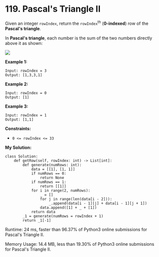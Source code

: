 # 119. Pascal's Triangle II
Given an integer  `rowIndex`, return the  `rowIndex`<sup>th</sup> (**0-indexed**) row of the  **Pascal's triangle**.

In **Pascal's triangle**, each number is the sum of the two numbers directly above it as shown:

![](https://upload.wikimedia.org/wikipedia/commons/0/0d/PascalTriangleAnimated2.gif)

**Example 1:**
```
Input: rowIndex = 3
Output: [1,3,3,1]
```
**Example 2:**
```
Input: rowIndex = 0
Output: [1]
```
**Example 3:**
```
Input: rowIndex = 1
Output: [1,1]
```
**Constraints:**

-   `0 <= rowIndex <= 33`

**My Solution:**
```python=
class Solution:
    def getRow(self, rowIndex: int) -> List[int]:
        def generate(numRows: int):
            data = [[1], [1, 1]] 
            if numRows == 0:
                return None
            if numRows == 1:
                return [[1]]
            for i in range(2, numRows):
                _ = []
                for j in range(len(data[i - 2])):
                    _.append(data[i - 1][j] + data[i - 1][j + 1])
                data.append([1] + _ + [1])
            return data
        _1 = generate(numRows = rowIndex + 1)
        return _1[-1]
```
Runtime: 24 ms, faster than 96.37% of Python3 online submissions for Pascal's Triangle II.

Memory Usage: 14.4 MB, less than 19.30% of Python3 online submissions for Pascal's Triangle II.